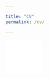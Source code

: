 ```yaml
---

title: "CV"
permalink: /cv/

---
```

<embed src="/files/pdf/CV.pdf" type="application/pdf" width="100" height="90">


